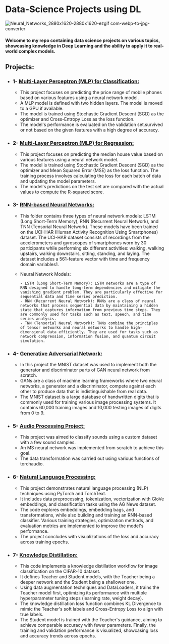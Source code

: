 # Data-Science Projects using DL
![Neural_Networks_2880x1620-2880x1620-ezgif com-webp-to-jpg-converter](https://github.com/nelinazemi/Data-Science-DL/assets/113586221/0c867883-70cd-496f-8de1-82b7eb4828de)
#### Welcome to my repo containing data science projects on various topics, showcasing knowledge in Deep Learning and the ability to apply it to real-world complex models.

## Projects:
- ### 1- [Multi-Layer Perceptron (MLP) for Classification:](https://github.com/nelinazemi/Data-Science-DL/tree/f29a2b9145ae41fcc3aa59e89c7f866f4b3fa7a8/Multilayer%20Perceptron%20(MLP)%20Implementation/MLP%20for%20Classification)
    - This project focuses on predicting the price range of mobile phones based on various features using a neural network model.
    - A MLP model is defined with two hidden layers. The model is moved to a GPU if available.
    - The model is trained using Stochastic Gradient Descent (SGD) as the optimizer and Cross-Entropy Loss as the loss function.
    - The model's performance is evaluated on the validation set.survived or not based on the given features with a high degree of accuracy.
      
- ### 2- [Multi-Layer Perceptron (MLP) for Regression:](https://github.com/nelinazemi/Data-Science-DL/tree/f29a2b9145ae41fcc3aa59e89c7f866f4b3fa7a8/Multilayer%20Perceptron%20(MLP)%20Implementation/MLP%20for%20Regression)
  - This project focuses on predicting the median house value based on various features using a neural network model.
  - The model is trained using Stochastic Gradient Descent (SGD) as the optimizer and Mean Squared Error (MSE) as the loss function. The training process involves calculating the loss for each batch of data and updating the model parameters.
  - The model's predictions on the test set are compared with the actual values to compute the R-squared score.
    
- ### 3- [RNN-based Neural Networks:](https://github.com/nelinazemi/Data-Science-DL/tree/9e32698c3f5523395d28f4485011af1fd84d83ff/Recurrent%20Neural%20Network)
  - This folder contains three types of neural network models: LSTM (Long Short-Term Memory), RNN (Recurrent Neural Network), and TNN (Tensorial Neural Network). These models have been trained on the UCI-HAR (Human Activity Recognition Using Smartphones) dataset. The UCI-HAR dataset consists of recordings from the accelerometers and gyroscopes of smartphones worn by 30 participants while performing six different activities: walking, walking upstairs, walking downstairs, sitting, standing, and laying. The dataset includes a 561-feature vector with time and frequency domain variables1.
  - Neural Network Models:
  
        - LSTM (Long Short-Term Memory): LSTM networks are a type of RNN designed to handle long-term dependencies and mitigate the vanishing gradient problem. They are particularly effective for sequential data and time series prediction.
        - RNN (Recurrent Neural Network): RNNs are a class of neural networks that process sequential data by maintaining a hidden state that captures information from previous time steps. They are commonly used for tasks such as text, speech, and time series analysis.
        - TNN (Tensorial Neural Network): TNNs combine the principles of tensor networks and neural networks to handle high-dimensional data efficiently. They are used for tasks such as network compression, information fusion, and quantum circuit simulation.

- ### 4- [Generative Adversarial Network:](https://github.com/nelinazemi/Data-Science-DL/tree/aaa46ff4aebc1e73fd2ae1f1a3d89e000056be44/Generative%20Adversal%20Network)
    - In this project the MNIST dataset was used to implement both the generator and discriminator parts of GAN neural network from scratch.
    - GANs are a class of machine learning frameworks where two neural networks, a generator and a discriminator, compete against each other to produce data that is indistinguishable from real data.
    - The MNIST dataset is a large database of handwritten digits that is commonly used for training various image processing systems. It contains 60,000 training images and 10,000 testing images of digits from 0 to 9.

- ### 5- [Audio Processing Project:](https://github.com/nelinazemi/Data-Science-DL/tree/a51c6a737db847af01863dd616e64b70b4dbb059/Audio%20Processing)
    - This project was aimed to classify sounds using a custom dataset with a few sound samples.
    - An MS neural network was implemented from scratch to achieve this goal.
    - The data transformation was carried out using various functions of torchaudio.


- ### 6- [Natural Language Processing:](https://github.com/nelinazemi/Data-Science-DL/tree/b0f3462ee3b9cfcbdbf05a076017254e06012ad8/Natural%20Language%20Processing)
	- This project demonstrates natural language processing (NLP) techniques using PyTorch and TorchText. 
	- It includes data preprocessing, tokenization, vectorization with GloVe embeddings, and classification tasks using the AG News dataset.
	- The code explores embeddings, embedding bags, and transformations, while also building and training an RNN-based classifier. Various training strategies, optimization methods, and evaluation metrics are implemented to improve the model's performance.
	- The project concludes with visualizations of the loss and accuracy across training epochs.

- ### 7- [Knowledge Distillation:](https://github.com/nelinazemi/Data-Science-DL/tree/635dcf9e240e542443ebcfc2669524c69acd719f/Knowledge%20Distillation)
	- This code implements a knowledge distillation workflow for image classification on the CIFAR-10 dataset.
	- It defines Teacher and Student models, with the Teacher being a deeper network and the Student being a shallower one.
	- Using data augmentation techniques and DataLoaders, it trains the Teacher model first, optimizing its performance with multiple hyperparameter tuning steps (learning rate, weight decay).
	- The knowledge distillation loss function combines KL Divergence to mimic the Teacher's soft labels and Cross-Entropy Loss to align with true labels.
	- The Student model is trained with the Teacher's guidance, aiming to achieve comparable accuracy with fewer parameters. Finally, the training and validation performance is visualized, showcasing loss and accuracy trends across epochs.
